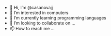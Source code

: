 - 👋 Hi, I’m @casanovajj
- 👀 I’m interested in computers
- 🌱 I’m currently learning programming languages
- 💞️ I’m looking to collaborate on ...
- 📫 How to reach me ...

<!---
casanovajj/casanovajj is a ✨ special ✨ repository because its `README.md` (this file) appears on your GitHub profile.
You can click the Preview link to take a look at your changes.
--->
